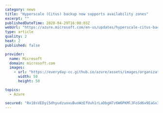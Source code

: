 ```yaml
---
category: news
title: "Hyperscale (Citus) backup now supports availability zones"
excerpt: ""
publishedDateTime: 2020-04-29T16:00:03Z
webUrl: "https://azure.microsoft.com/en-us/updates/hyperscale-citus-backup-now-supports-availability-zones/"
type: article
quality: 2
heat: 2
published: false

provider:
  name: Microsoft
  domain: microsoft.com
  images:
    - url: "https://everyday-cc.github.io/azure/assets/images/organizations/microsoft.com-50x50.jpg"
      width: 50
      height: 50

topics:
  - Azure

secured: "Rx18sVEDyi5dhyudzuoxuBuoWzEfUuh1rLaDbgH7z6W6PKMlJFoSd6x9EaGx3tnNA3SbqlQu2bK77lg6wqhPK1CkjiCg4Dehuwf99a983zXoZYcvybeILOjAmJ3nPVdccX58g8oTCs27YTDrJ0Efm7egIjXe9QifGqAFvCpBjxg6bVtEccH75R5+QEgdlTUOAiP8GWQocRi9BS12N8OSU5YYSQaoOitV924qfmPIW8KLyybw8zYIdQdolyh4wSIa6gcwguHDIO62KZv3KgCeGsvW7C4b8iaojasMsmPU4viZflJO3cZXNX4uf8Wam2iHRRnO8Ep1IItgrorwlW/FDQ==;ip7yOAY4kLfWLl2N/gun4g=="
---
```


